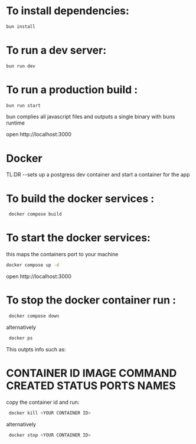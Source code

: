 # To install dependencies:
```sh
bun install
```

# To run a dev server:
```sh
bun run dev
```

# To run a production build :
```sh
bun run start
```
bun complies all javascript files and outputs a single binary with buns runtime

open http://localhost:3000

# Docker
TL:DR --sets up a postgress dev container and start a container for the app

# To build the docker services :
```sh
 docker compose build     
```

# To start the docker services:
this maps the containers port to your machine 
```sh
docker compose up -d    
```
open http://localhost:3000
# To stop the docker container run :
```sh
 docker compose down 
```
alternatively 
```sh
 docker ps   
```
This outpts info such as:
# CONTAINER ID   IMAGE               COMMAND                  CREATED        STATUS        PORTS                    NAMES

copy the container id and run:
```sh
 docker kill <YOUR CONTAINER ID>   
```
alternatively 
```sh
 docker stop <YOUR CONTAINER ID>   
```


